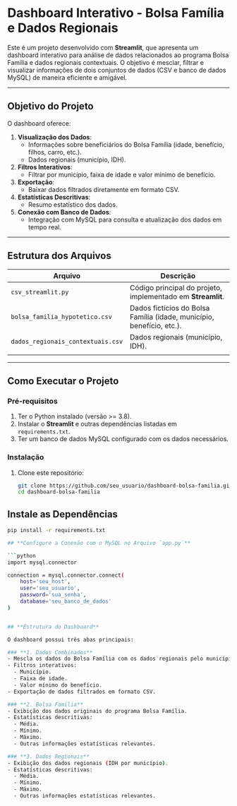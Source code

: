 # **Dashboard Interativo - Bolsa Família e Dados Regionais**

Este é um projeto desenvolvido com **Streamlit**, que apresenta um dashboard interativo para análise de dados relacionados ao programa Bolsa Família e dados regionais contextuais. O objetivo é mesclar, filtrar e visualizar informações de dois conjuntos de dados (CSV e banco de dados MySQL) de maneira eficiente e amigável.

---

## **Objetivo do Projeto**

O dashboard oferece:

1. **Visualização dos Dados**:
   - Informações sobre beneficiários do Bolsa Família (idade, benefício, filhos, carro, etc.).
   - Dados regionais (município, IDH).
2. **Filtros Interativos**:
   - Filtrar por município, faixa de idade e valor mínimo de benefício.
3. **Exportação**:
   - Baixar dados filtrados diretamente em formato CSV.
4. **Estatísticas Descritivas**:
   - Resumo estatístico dos dados.
5. **Conexão com Banco de Dados**:
   - Integração com MySQL para consulta e atualização dos dados em tempo real.

---

## **Estrutura dos Arquivos**

| Arquivo                           | Descrição                                                             |
| --------------------------------- | --------------------------------------------------------------------- |
| `csv_streamlit.py`                          | Código principal do projeto, implementado em **Streamlit**.           |
| `bolsa_familia_hypotetico.csv`    | Dados fictícios do Bolsa Família (idade, município, benefício, etc.). |
| `dados_regionais_contextuais.csv` | Dados regionais (município, IDH).                                     
                    |

---

## **Como Executar o Projeto**

### **Pré-requisitos**

1. Ter o Python instalado (versão >= 3.8).
2. Instalar o **Streamlit** e outras dependências listadas em `requirements.txt`.
3. Ter um banco de dados MySQL configurado com os dados necessários.

### **Instalação**

1. Clone este repositório:
   ```bash
   git clone https://github.com/seu_usuario/dashboard-bolsa-familia.git
   cd dashboard-bolsa-familia
   ```

## **Instale as Dependências**

````bash
pip install -r requirements.txt

## **Configure a Conexão com o MySQL no Arquivo `app.py`**

```python
import mysql.connector

connection = mysql.connector.connect(
    host='seu_host',
    user='seu_usuario',
    password='sua_senha',
    database='seu_banco_de_dados'
)


## **Estrutura do Dashboard**

O dashboard possui três abas principais:

### **1. Dados Combinados**
- Mescla os dados do Bolsa Família com os dados regionais pelo município.
- Filtros interativos:
  - Município.
  - Faixa de idade.
  - Valor mínimo do benefício.
- Exportação de dados filtrados em formato CSV.

### **2. Bolsa Família**
- Exibição dos dados originais do programa Bolsa Família.
- Estatísticas descritivas:
  - Média.
  - Mínimo.
  - Máximo.
  - Outras informações estatísticas relevantes.

### **3. Dados Regionais**
- Exibição dos dados regionais (IDH por município).
- Estatísticas descritivas:
  - Média.
  - Mínimo.
  - Máximo.
  - Outras informações estatísticas relevantes.
````
